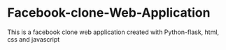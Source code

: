 # Facebook-clone-Web-Application
This is a facebook clone web application created with Python-flask, html, css and javascript
